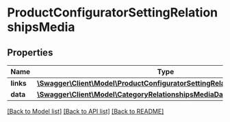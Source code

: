 # ProductConfiguratorSettingRelationshipsMedia

## Properties
Name | Type | Description | Notes
------------ | ------------- | ------------- | -------------
**links** | [**\Swagger\Client\Model\ProductConfiguratorSettingRelationshipsMediaLinks**](ProductConfiguratorSettingRelationshipsMediaLinks.md) |  | [optional] 
**data** | [**\Swagger\Client\Model\CategoryRelationshipsMediaData**](CategoryRelationshipsMediaData.md) |  | [optional] 

[[Back to Model list]](../../README.md#documentation-for-models) [[Back to API list]](../../README.md#documentation-for-api-endpoints) [[Back to README]](../../README.md)

